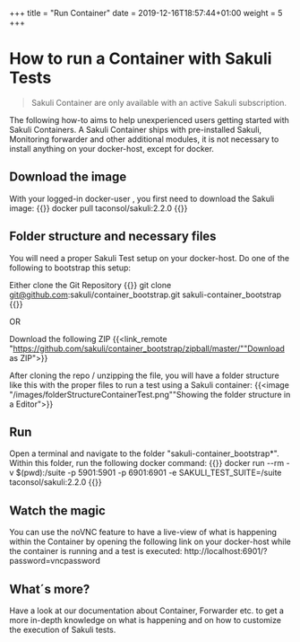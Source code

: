+++
title = "Run Container"
date =  2019-12-16T18:57:44+01:00
weight = 5
+++

# How to run a Container with Sakuli Tests
> Sakuli Container are only available with an active Sakuli subscription.

The following how-to aims to help unexperienced users getting started with Sakuli Containers. 
A Sakuli Container ships with pre-installed Sakuli, Monitoring forwarder and other additional modules, it is not necessary to install anything on your docker-host, except for docker.

## Download the image
With your logged-in docker-user , you first need to download the Sakuli image:
{{<highlight bash>}}
docker pull taconsol/sakuli:2.2.0
{{</highlight >}}

## Folder structure and necessary files
You will need a proper Sakuli Test setup on your docker-host. Do one of the following to bootstrap this setup:

Either clone the Git Repository
{{<highlight bash>}}
git clone git@github.com:sakuli/container_bootstrap.git sakuli-container_bootstrap
{{</highlight >}}

OR


Download the following ZIP
{{<link_remote "https://github.com/sakuli/container_bootstrap/zipball/master/""Download as ZIP">}}

After cloning the repo / unzipping the file, you will have a folder structure like this with the proper files to run a test using a Sakuli container:
{{<image "/images/folderStructureContainerTest.png""Showing the folder structure in a Editor">}}

## Run
Open a terminal and navigate to the folder "sakuli-container_bootstrap*".
Within this folder, run the following docker command:
{{<highlight bash>}}
docker run --rm -v $(pwd):/suite -p 5901:5901 -p 6901:6901 -e SAKULI_TEST_SUITE=/suite taconsol/sakuli:2.2.0
{{</highlight >}}

## Watch the magic
You can use the noVNC feature to have a live-view of what is happening within the Container by opening the following link on your docker-host while the container is running and a test is executed:
http://localhost:6901/?password=vncpassword

## What´s more?
Have a look at our documentation about Container, Forwarder etc. to get a more in-depth knowledge on what is happening and on how to customize the execution of Sakuli tests.